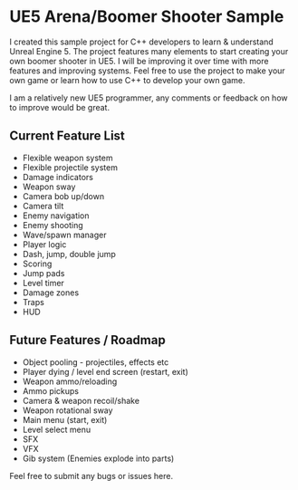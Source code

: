 # UE5 Arena/Boomer Shooter Sample
I created this sample project for C++ developers to learn & understand Unreal Engine 5. The project features many elements to start creating your own boomer shooter in UE5. I will be improving it over time with more features and improving systems. Feel free to use the project to make your own game or learn how to use C++ to develop your own game.

I am a relatively new UE5 programmer, any comments or feedback on how to improve would be great. 

## Current Feature List
- Flexible weapon system
- Flexible projectile system
- Damage indicators
- Weapon sway
- Camera bob up/down
- Camera tilt
- Enemy navigation
- Enemy shooting
- Wave/spawn manager
- Player logic
- Dash, jump, double jump
- Scoring
- Jump pads
- Level timer
- Damage zones
- Traps
- HUD

## Future Features / Roadmap
- Object pooling - projectiles, effects etc
- Player dying / level end screen (restart, exit)
- Weapon ammo/reloading
- Ammo pickups
- Camera & weapon recoil/shake
- Weapon rotational sway
- Main menu (start, exit)
- Level select menu
- SFX
- VFX
- Gib system (Enemies explode into parts)

Feel free to submit any bugs or issues here.
